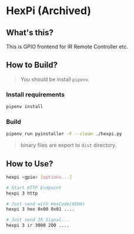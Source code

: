 HexPi (Archived)
=====================================

## What's this?
This is GPIO frontend for IR Remote Controller etc.

## How to Build?
> You should be install `pipenv`.

### Install requirements
```bash
pipenv install
```

### Build
```bash
pipenv run pyinstaller -F --clean ./hexpi.py
```
> binary files are export to `dist` directory.

## How to Use?
```bash
hexpi <gpio> [options...]

# Start HTTP Endpoint
hexpi 3 http

# Just send with HexCode(AEHA)
hexpi 3 hex 0x00 0x01 ....

# Just send IR Signal...
hexpi 3 ir 3000 200 ....
```
